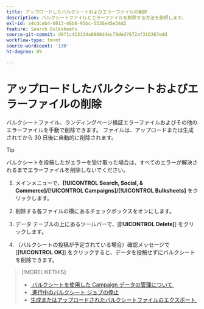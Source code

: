 ```yaml
---
title: アップロードしたバルクシートおよびエラーファイルの削除
description: バルクシートファイルとエラーファイルを削除する方法を説明します。
exl-id: a4cdceb4-6013-46b6-95bc-5536e45e34d2
feature: Search Bulksheets
source-git-commit: d0f1c413134a0868ddec79ded7672af316267edd
workflow-type: tm+mt
source-wordcount: '130'
ht-degree: 0%

---
```


# アップロードしたバルクシートおよびエラーファイルの削除

バルクシートファイル、ランディングページ検証エラーファイルおよびその他のエラーファイルを手動で削除できます。 ファイルは、アップロードまたは生成されてから 30 日後に自動的に削除されます。

>[!TIP]
>
>バルクシートを投稿したがエラーを受け取った場合は、すべてのエラーが解決されるまでエラーファイルを削除しないでください。

1. メインメニューで、**[!UICONTROL Search, Social, & Commerce]/[!UICONTROL Campaigns]/[!UICONTROL Bulksheets]** をクリックします。

1. 削除する各ファイルの横にあるチェックボックスをオンにします。

1. データ テーブルの上にあるツールバーで、[**[!UICONTROL Delete]**] をクリックします。

1. （バルクシートの投稿が予定されている場合）確認メッセージで [**[!UICONTROL OK]**] をクリックすると、データを投稿せずにバルクシートを削除できます。

>[!MORELIKETHIS]
>
>* [&#x200B; バルクシートを使用した Campaign データの管理について &#x200B;](bulksheet-about.md)
>* [&#x200B; 進行中のバルクシート ジョブの停止 &#x200B;](bulksheet-stop-job.md)
>* [&#x200B; 生成またはアップロードされたバルクシートファイルのエクスポート &#x200B;](bulksheet-export.md)
